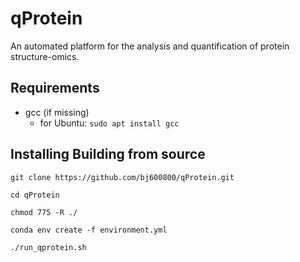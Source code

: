 # qProtein
An automated platform for the analysis and quantification of protein structure-omics.

## Requirements
- gcc (if missing)
  - for Ubuntu: `sudo apt install gcc`

## Installing Building from source
`git clone https://github.com/bj600800/qProtein.git`

```
cd qProtein

chmod 775 -R ./

conda env create -f environment.yml

./run_qprotein.sh
```
